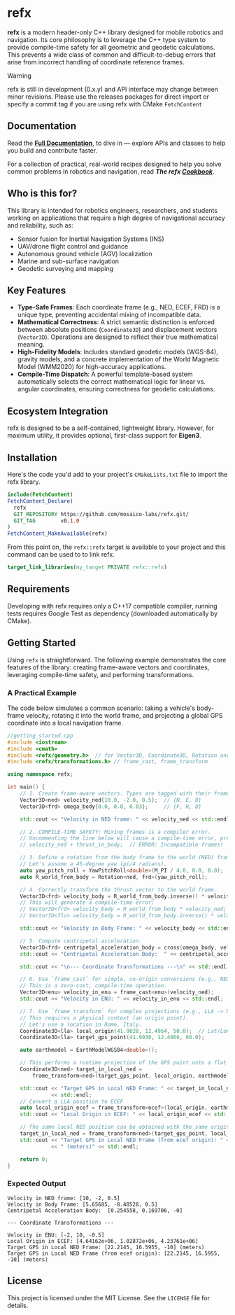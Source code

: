 # refx

**refx** is a modern header-only C++ library designed for mobile robotics and navigation. Its core philosophy is to leverage the C++ type system to provide compile-time safety for all geometric and geodetic calculations. This prevents a wide class of common and difficult-to-debug errors that arise from incorrect handling of coordinate reference frames.

> [!WARNING]
> refx is still in development (0.x.y) and API interface may change between minor revisions. Please use the releases packages for direct import or specify a commit tag if you are using refx with CMake `FetchContent`

## Documentation

Read the **[Full Documentation](https://mosaico-labs.github.io/refx-doc)**, to dive in — explore APIs and classes to help you build and contribute faster.

For a collection of practical, real-world recipes designed to help you solve common problems in robotics and navigation, read ***The refx [Cookbook](https://mosaico-labs.github.io/refx-doc/cookbook)***.

## Who is this for?

This library is intended for robotics engineers, researchers, and students working on applications that require a high degree of navigational accuracy and reliability, such as:

  * Sensor fusion for Inertial Navigation Systems (INS)
  * UAV/drone flight control and guidance
  * Autonomous ground vehicle (AGV) localization
  * Marine and sub-surface navigation
  * Geodetic surveying and mapping

## Key Features

  * **Type-Safe Frames**: Each coordinate frame (e.g., NED, ECEF, FRD) is a unique type, preventing accidental mixing of incompatible data.
  * **Mathematical Correctness**: A strict semantic distinction is enforced between absolute positions (`Coordinate3D`) and displacement vectors (`Vector3D`). Operations are designed to reflect their true mathematical meaning.
  * **High-Fidelity Models**: Includes standard geodetic models (WGS-84), gravity models, and a concrete implementation of the World Magnetic Model (WMM2020) for high-accuracy applications.
  * **Compile-Time Dispatch**: A powerful template-based system automatically selects the correct mathematical logic for linear vs. angular coordinates, ensuring correctness for geodetic calculations.

## Ecosystem Integration
refx is designed to be a self-contained, lightweight library. However, for maximum utility, it provides optional, first-class support for **Eigen3**.

## Installation
Here's the code you'd add to your project's `CMakeLists.txt` file to import the refx library.
```cmake
include(FetchContent)
FetchContent_Declare(
  refx
  GIT_REPOSITORY https://github.com/mosaico-labs/refx.git/
  GIT_TAG        v0.1.0
)
FetchContent_MakeAvailable(refx)
```

From this point on, the `refx::refx` target is available to your project and this command can be used to to link refx.
```cmake
target_link_libraries(my_target PRIVATE refx::refx)
```

## Requirements
Developing with refx requires only a C++17 compatible compiler, running tests requires Google Test as dependency (downloaded automatically by CMake).

## Getting Started

Using `refx` is straightforward. The following example demonstrates the core features of the library: creating frame-aware vectors and coordinates, leveraging compile-time safety, and performing transformations.


### A Practical Example

The code below simulates a common scenario: taking a vehicle's body-frame velocity, rotating it into the world frame, and projecting a global GPS coordinate into a local navigation frame.

```cpp
//getting_started.cpp
#include <iostream>
#include <cmath>
#include <refx/geometry.h>  // for Vector3D, Coordinate3D, Rotation and YawPitchRoll
#include <refx/transformations.h> // frame_cast, frame_transform

using namespace refx;

int main() {
    // 1. Create frame-aware vectors. Types are tagged with their frame.
    Vector3D<ned> velocity_ned{10.0, -2.0, 0.5};  // {N, E, D}
    Vector3D<frd> omega_body{0.0, 0.0, 0.03};     // {F, R, D}

    std::cout << "Velocity in NED frame: " << velocity_ned << std::endl;

    // 2. COMPILE-TIME SAFETY: Mixing frames is a compiler error.
    // Uncommenting the line below will cause a compile-time error, preventing a common bug.
    // velocity_ned + thrust_in_body;  // ERROR: Incompatible frames!

    // 3. Define a rotation from the body frame to the world (NED) frame.
    // Let's assume a 45-degree yaw (pi/4 radians).
    auto yaw_pitch_roll = YawPitchRoll<double>(M_PI / 4.0, 0.0, 0.0);
    auto R_world_from_body = Rotation<ned, frd>(yaw_pitch_roll);

    // 4. Correctly transform the thrust vector to the world frame.
    Vector3D<frd> velocity_body = R_world_from_body.inverse() * velocity_ned;
    // This will generate a compile-time error:
    // Vector3D<frd> velocity_body = R_world_from_body * velocity_ned; //need .inverse() to rotation
    // Vector3D<flu> velocity_body = R_world_from_body.inverse() * velocity_ned; //result is <frd>

    std::cout << "Velocity in Body Frame: " << velocity_body << std::endl;

    // 5. Compute centripetal acceleration.
    Vector3D<frd> centripetal_acceleration_body = cross(omega_body, velocity_body);
    std::cout << "Centripetal Acceleration Body:  " << centripetal_acceleration_body << std::endl;

    std::cout << "\n--- Coordinate Transformations ---\n" << std::endl;

    // 6. Use `frame_cast` for simple, co-origin conversions (e.g., NED -> ENU).
    // This is a zero-cost, compile-time operation.
    Vector3D<enu> velocity_in_enu = frame_cast<enu>(velocity_ned);
    std::cout << "Velocity in ENU: " << velocity_in_enu << std::endl;

    // 7. Use `frame_transform` for complex projections (e.g., LLA -> NED).
    // This requires a physical context (an origin point).
    // Let's use a location in Rome, Italy.
    Coordinate3D<lla> local_origin(41.9028, 12.4964, 50.0);  // Lat/Lon in deg, Alt in m
    Coordinate3D<lla> target_gps_point(41.9030, 12.4966, 60.0);

    auto earthmodel = EarthModelWGS84<double>();

    // This performs a runtime projection of the GPS point onto a flat plane at the origin.
    Coordinate3D<ned> target_in_local_ned =
        frame_transform<ned>(target_gps_point, local_origin, earthmodel);

    std::cout << "Target GPS in Local NED Frame: " << target_in_local_ned << " (meters)"
              << std::endl;   
    // Convert a LLA position to ECEF
    auto local_origin_ecef = frame_transform<ecef>(local_origin, earthmodel);
    std::cout << "Local Origin in ECEF: " << local_origin_ecef << std::endl;

    // The same local NED position can be obtained with the same origin expressed in ECEF frame
    target_in_local_ned = frame_transform<ned>(target_gps_point, local_origin_ecef, earthmodel);
    std::cout << "Target GPS in Local NED Frame (from ecef origin): " << target_in_local_ned
              << " (meters)" << std::endl;

    return 0;
}
```

### Expected Output

```
Velocity in NED frame: [10, -2, 0.5]
Velocity in Body Frame: [5.65685, -8.48528, 0.5]
Centripetal Acceleration Body:  [0.254558, 0.169706, -0]

--- Coordinate Transformations ---

Velocity in ENU: [-2, 10, -0.5]
Local Origin in ECEF: [4.64162e+06, 1.02872e+06, 4.23761e+06]
Target GPS in Local NED Frame: [22.2145, 16.5955, -10] (meters)
Target GPS in Local NED Frame (from ecef origin): [22.2145, 16.5955, -10] (meters)
```

## License

This project is licensed under the MIT License. See the `LICENSE` file for details.
